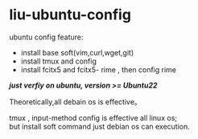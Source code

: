 # liu-ubuntu-config

ubuntu config feature:

- install base soft(vim,curl,wget,git)
- install tmux and config
- install fcitx5 and fcitx5- rime , then config rime

***just verfiy on ubuntu, version >= Ubuntu22*** 

Theoretically,all debain os is effective。<br>

tmux , input-method config  is effective all linux os; <br>
but install soft command just debian os  can execution.